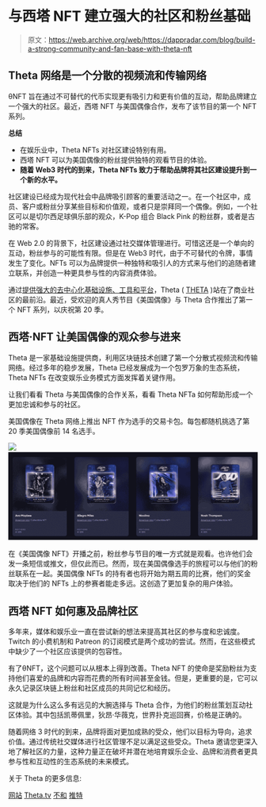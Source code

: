 # 与西塔 NFT 建立强大的社区和粉丝基础

> 原文：<https://web.archive.org/web/https://dappradar.com/blog/build-a-strong-community-and-fan-base-with-theta-nft>

## Theta 网络是一个分散的视频流和传输网络

θNFT 旨在通过不可替代的代币实现更有吸引力和更有价值的互动，帮助品牌建立一个强大的社区。最近，西塔 NFT 与美国偶像合作，发布了该节目的第一个 NFT 系列。

**总结**

*   在娱乐业中，Theta NFTs 对社区建设特别有用。
*   西塔 NFT 可以为美国偶像的粉丝提供独特的观看节目的体验。
*   **随着 Web3 时代的到来，Theta NFTs 致力于帮助品牌将其社区建设提升到一个新的水平。**

社区建设已经成为现代社会中品牌吸引顾客的重要活动之一。在一个社区中，成员、客户或粉丝分享某些目标和价值观，或者只是崇拜同一个偶像。例如，一个社区可以是切尔西足球俱乐部的观众，K-Pop 组合 Black Pink 的粉丝群，或者是古驰的常客。

在 Web 2.0 的背景下，社区建设通过社交媒体管理进行。可惜这还是一个单向的互动，粉丝参与的可能性有限。但是在 Web3 时代，由于不可替代的令牌，事情发生了变化。NFTs 可以为品牌提供一种独特和吸引人的方式来与他们的追随者建立联系，并创造一种更具参与性的内容消费体验。

通过[提供强大的去中心化基础设施、工具和平台](https://web.archive.org/web/20221129150111/https://dappradar.com/blog/theta-network-an-essential-infrastructure-for-metaverse-video-technology)，Theta ( [THETA](https://web.archive.org/web/20221129150111/https://dappradar.com/hub/token/eth/THETA?from=0x3883f5e181fccaf8410fa61e12b59bad963fb645) )站在了商业社区的最前沿。最近，受欢迎的真人秀节目《美国偶像》与 Theta 合作推出了第一个 NFT 系列，以庆祝第 20 季。

## 西塔·NFT 让美国偶像的观众参与进来

Theta 是一家基础设施提供商，利用区块链技术创建了第一个分散式视频流和传输网络。经过多年的稳步发展，Theta 已经发展成为一个包罗万象的生态系统，Theta NFTs 在改变娱乐业务模式方面发挥着关键作用。

让我们看看 Theta 与美国偶像的合作关系，看看 Theta NFTa 如何帮助形成一个更加忠诚和参与的社区。

美国偶像在 Theta 网络上推出 NFT 作为选手的交易卡包。每包都随机挑选了第 20 季美国偶像前 14 名选手。

![](img/753cdb1884db0b9abe05cb953dd00783.png)![](img/50536f93b73ffe12a580d88cd43cdf19.png)

在《美国偶像 NFT》开播之前，粉丝参与节目的唯一方式就是观看。也许他们会发一条短信或推文，但仅此而已。然而，现在美国偶像选手的旅程可以与他们的粉丝联系在一起。美国偶像 NFTs 的持有者也将开始为期五周的比赛，他们的奖金取决于他们的 NFTs 上的参赛者能走多远。这创造了更加复杂的用户体验。

## 西塔 NFT 如何惠及品牌社区

多年来，媒体和娱乐业一直在尝试新的想法来提高其社区的参与度和忠诚度。Twitch 的小费机制和 Patreon 的订阅模式是两个成功的尝试。然而，在这些模式中缺少了一个社区应该提供的包容性。

有了θNFT，这个问题可以从根本上得到改善。Theta NFT 的使命是奖励粉丝为支持他们喜爱的品牌和内容而花费的所有时间甚至金钱。但是，更重要的是，它可以永久记录区块链上粉丝和社区成员的共同记忆和经历。

这就是为什么这么多有远见的大腕选择与 Theta 合作，为他们的粉丝策划互动社区体验。其中包括凯蒂佩里，狄昂·华薇克，世界扑克巡回赛，价格是正确的。

随着网络 3 时代的到来，品牌将面对更加成熟的受众，他们以目标为导向，追求价值。通过传统社交媒体进行社区管理不足以满足这些受众。Theta 邀请您更深入地了解社区的力量，这种力量正在破坏并潜在地培育娱乐企业、品牌和消费者更具参与性和互动性的生态系统的未来模式。

关于 Theta 的更多信息:

[网站](https://web.archive.org/web/20221129150111/https://www.thetatoken.org/)
[Theta.tv](https://web.archive.org/web/20221129150111/https://www.theta.tv/)
[不和](https://web.archive.org/web/20221129150111/https://discord.com/invite/vCXJd5YKDt)
[推特](https://web.archive.org/web/20221129150111/https://twitter.com/Theta_Network)